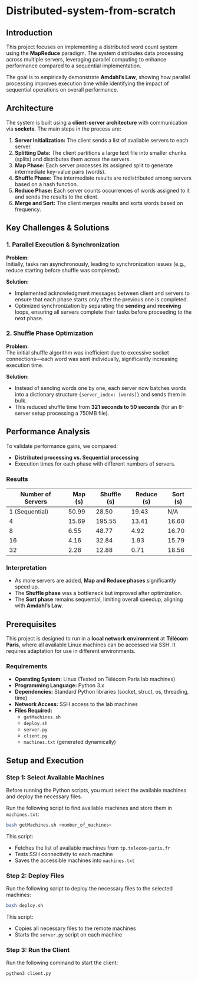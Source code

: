 # Distributed-system-from-scratch

## Introduction

This project focuses on implementing a distributed word count system using the **MapReduce** paradigm. The system distributes data processing across multiple servers, leveraging parallel computing to enhance performance compared to a sequential implementation.

The goal is to empirically demonstrate **Amdahl’s Law**, showing how parallel processing improves execution time while identifying the impact of sequential operations on overall performance.

## Architecture

The system is built using a **client-server architecture** with communication via **sockets**. The main steps in the process are:

1. **Server Initialization:** The client sends a list of available servers to each server.
2. **Splitting Data:** The client partitions a large text file into smaller chunks (splits) and distributes them across the servers.
3. **Map Phase:** Each server processes its assigned split to generate intermediate key-value pairs (words).
4. **Shuffle Phase:** The intermediate results are redistributed among servers based on a hash function.
5. **Reduce Phase:** Each server counts occurrences of words assigned to it and sends the results to the client.
6. **Merge and Sort:** The client merges results and sorts words based on frequency.

## Key Challenges & Solutions

### **1. Parallel Execution & Synchronization**
**Problem:**  
Initially, tasks ran asynchronously, leading to synchronization issues (e.g., reduce starting before shuffle was completed).  

**Solution:**  
- Implemented acknowledgment messages between client and servers to ensure that each phase starts only after the previous one is completed.
- Optimized synchronization by separating the **sending** and **receiving** loops, ensuring all servers complete their tasks before proceeding to the next phase.

### **2. Shuffle Phase Optimization**
**Problem:**  
The initial shuffle algorithm was inefficient due to excessive socket connections—each word was sent individually, significantly increasing execution time.  

**Solution:**  
- Instead of sending words one by one, each server now batches words into a dictionary structure `{server_index: [words]}` and sends them in bulk.
- This reduced shuffle time from **321 seconds to 50 seconds** (for an 8-server setup processing a 750MB file).

## Performance Analysis

To validate performance gains, we compared:
- **Distributed processing vs. Sequential processing**
- Execution times for each phase with different numbers of servers.

### **Results**

| Number of Servers | Map (s) | Shuffle (s) | Reduce (s) | Sort (s) |
|------------------|--------|----------|---------|--------|
| 1 (Sequential)   | 50.99  | 28.50    | 19.43   | N/A    |
| 4               | 15.69  | 195.55   | 13.41   | 16.60  |
| 8               | 6.55   | 48.77    | 4.92    | 16.70  |
| 16              | 4.16   | 32.84    | 1.93    | 15.79  |
| 32              | 2.28   | 12.88    | 0.71    | 18.56  |

### **Interpretation**
- As more servers are added, **Map and Reduce phases** significantly speed up.
- The **Shuffle phase** was a bottleneck but improved after optimization.
- The **Sort phase** remains sequential, limiting overall speedup, aligning with **Amdahl’s Law**.

## Prerequisites

This project is designed to run in a **local network environment** at **Télécom Paris**, where all available Linux machines can be accessed via SSH. It requires adaptation for use in different environments.

### **Requirements**
- **Operating System:** Linux (Tested on Télécom Paris lab machines)
- **Programming Language:** Python 3.x
- **Dependencies:** Standard Python libraries (socket, struct, os, threading, time)
- **Network Access:** SSH access to the lab machines
- **Files Required:**
  - `getMachines.sh`
  - `deploy.sh`
  - `server.py`
  - `client.py`
  - `machines.txt` (generated dynamically)

## Setup and Execution

### **Step 1: Select Available Machines**
Before running the Python scripts, you must select the available machines and deploy the necessary files.

Run the following script to find available machines and store them in `machines.txt`:

```bash
bash getMachines.sh <number_of_machines>
```
This script:

- Fetches the list of available machines from `tp.telecom-paris.fr`
- Tests SSH connectivity to each machine
- Saves the accessible machines into `machines.txt`

### **Step 2: Deploy Files**
Run the following script to deploy the necessary files to the selected machines:

```bash
bash deploy.sh
```

This script:

- Copies all necessary files to the remote machines
- Starts the `server.py` script on each machine

### **Step 3: Run the Client**

Run the following command to start the client:

```bash
python3 client.py
```


